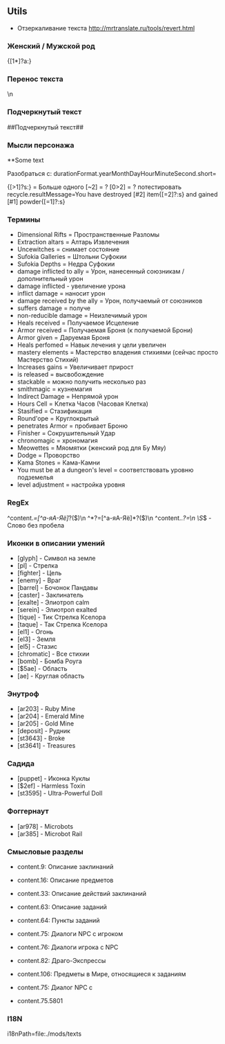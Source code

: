 ## Utils
 * Отзеркаливание текста http://mrtranslate.ru/tools/revert.html

### Женский / Мужской род
{[1*]?а:}

### Перенос текста
\n

### Подчеркнутый текст
##Подчеркнутый текст##

### Мысли персонажа
**Some text

Разобраться с:
durationFormat.yearMonthDayHourMinuteSecond.short=

{[>1]?s:} = Больше одного
[~2] = ?
[0>2] = ?
потестировать
recycle.resultMessage=You have destroyed [#2] item{[=2]?:s} and gained [#1] powder{[=1]?:s}

### Термины
* Dimensional Rifts = Пространственные Разломы
* Extraction altars = Алтарь Извлечения
* Uncewitches = снимает состояние
* Sufokia Galleries = Штольни Суфокии
* Sufokia Depths = Недра Суфокии
* damage inflicted to ally = Урон, нанесенный союзникам / дополнительный урон
* damage inflicted - увеличение урона
* inflict damage = наносит урон
* damage received by the ally = Урон, получаемый от союзников
* suffers damage = получе
* non-reducible damage = Неизлечимый урон
* Heals received = Получаемое Исцеление
* Armor received = Получаемая Броня (к получаемой Брони)
* Armor given = Даруемая Броня
* Heals perfomed = Навык лечения у цели увеличен
* mastery elements = Мастерство владения стихиями (сейчас просто Мастерство Стихий)
* Increases gains = Увеличивает прирост
* is released = высвобождение
* stackable = можно получить несколько раз
* smithmagic = кузнемагия
* Indirect Damage = Непрямой урон
* Hours Cell = Клетка Часов (Часовая Клетка)
* Stasified = Стазификация
* Round'ope = Круглокрытый
* penetrates Armor = пробивает Броню
* Finisher = Сокрушительный Удар
* chronomagic = хрономагия
* Meowettes = Мяомятки (женский род для Бу Мяу)
* Dodge = Проворство
* Kama Stones = Кама-Камни
* You must be at a dungeon's level = соответствовать уровню подземелья
* level adjustment = настройка уровня
### RegEx
^content.*=[^а-яА-Яё]*?($)\n
^*?=[^а-яА-Яё]*?($)\n
^content\..*?=\n
\S*$ - Слово без пробела

### Иконки в описании умений
* [glyph] - Символ на земле
* [pl] - Стрелка
* [fighter] - Цель
* [enemy] - Враг
* [barrel] - Бочонок Пандавы
* [caster] - Заклинатель
* [exalte] - Элиотроп calm
* [serein] - Элиотроп exalted
* [tique] - Тик Стрелка Кселора
* [taque] - Так Стрелка Кселора
* [el1] - Огонь
* [el3] - Земля
* [el5] - Стазис
* [chromatic] - Все стихии
* [bomb] - Бомба Роуга
* [$5ae] - Область
* [ae] - Круглая область

### Энутроф
* [ar203] - Ruby Mine
* [ar204] - Emerald Mine
* [ar205] - Gold Mine
* [deposit] - Рудник
* [st3643] - Broke
* [st3641] - Treasures

### Садида
* [puppet] - Иконка Куклы
* [$2ef] - Harmless Toxin
* [st3595] - Ultra-Powerful Doll

### Фоггернаут
* [ar978] - Microbots 
* [ar385] - Microbot Rail

### Смысловые разделы
* content.9: Описание заклинаний
* content.16: Описание предметов
* content.33: Описание действий заклинаний
* content.63: Описание заданий
* content.64: Пункты заданий
* content.75: Диалоги NPC с игроком
* content.76: Диалоги игрока с NPC
* content.82: Драго-Экспрессы
* content.106: Предметы в Мире, относящиеся к заданиям
* content.75: Диалог NPC с 

* content.75.5801
### I18N
i18nPath=file:./mods/texts